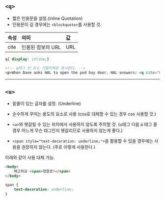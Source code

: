 ## ```<q>```

- 짧은 인용문을 설정.(inline Quotation)
- 인용문이 길 경우에는 ```<blockquote>```를 사용할 것.

|속성|의미|값|
|:--|:--|:--|
|cite|인용된 정보의 URL|URL|

```css
q{ display: inline;}
```

```html
<!-- q태그 안 요소 이탤릭체로 표시된다. -->
<p>When Dave asks HAL to open the pod bay door, HAL answers: <q cite="https://www.imdb.com/title/tt0062622/quotes/qt0396921">I'm sorry, Dave. I'm afraid I can't do that.</q></p>
```

---

## ```<u>```

- 밑줄이 있는 글자를 설정. (Underline)

- 순수하게 꾸미는 용도의 요소로 사용 (css로 대체할 수 있는 경우 css 사용할 것.)
- ```<a>```와 헷갈릴 수 있는 위치에서 사용하지 않도록 주의할 것. (u태그 다음 a 태그 올 경우 어느게 무슨 태그인지 헷갈리므로 사용하지 않는게 좋다.)
- ```<span style="text-decoration: underline;">```을 활용할 수 있을 경우에는 사용을 권장하지 않는다. (주로 이렇게 사용한다.)


아래와 같이 사용 대체 가능. 

```html
<body>
    배고파요 <span>정말로!</span>
</body>    
```

```css
span {
    text-decoration: underline;
}
```